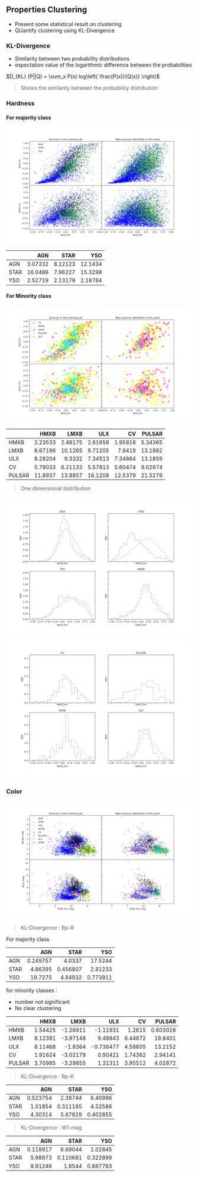 ## Properties Clustering 

* Present some statistical result on clustering
* QUantify clustering using KL-Divergence

### KL-Divergence
*   Similarity between two probability distributions
*   expectation value of the logarithmic difference between the probabilities 

$D_{KL} (P||Q) = \sum_x P(x) log\left( \frac{P(x)}{Q(x)} \right)$



> Shows the similarity between the probability distribution

### Hardness


#### For majority class

<img src= 'images/hard_majority.png'>

|      |      AGN |    STAR |      YSO |
|:-----|---------:|--------:|---------:|
| AGN  |  3.07332 | 8.12123 | 12.1434  |
| STAR | 16.0486  | 7.96227 | 15.3298  |
| YSO  |  2.52719 | 2.13179 |  2.18784 |


#### For Minority class
<img src= 'images/hard_minority.png'>

|        |     HMXB |     LMXB |      ULX |       CV |   PULSAR |
|:-------|---------:|---------:|---------:|---------:|---------:|
| HMXB   |  2.23533 |  2.48175 |  2.61658 |  1.95818 |  5.34365 |
| LMXB   |  8.67196 | 10.1265  |  9.71205 |  7.9419  | 13.1862  |
| ULX    |  8.28204 |  9.3332  |  7.34513 |  7.34864 | 13.1859  |
| CV     |  5.79033 |  6.21133 |  5.57813 |  5.60474 |  9.02974 |
| PULSAR | 11.8937  | 13.8857  | 16.1208  | 12.5379  | 21.5276  |



> One dimensional distribution

<img src = 'images/hard_hm_majority.png'>
<img src = 'images/hard_hm_minority.png'>


### Color

<img src= 'images/color_all.png'>





>  KL-Divergence : Bp-R

For majority class

|      |       AGN |     STAR |       YSO |
|:-----|----------:|---------:|----------:|
| AGN  |  0.249757 | 4.0337   | 17.5244   |
| STAR |  4.86395  | 0.456807 |  2.81233  |
| YSO  | 19.7275   | 4.84932  |  0.773911 |

for minority classes :
*   number not significant
*   No clear clustering

|        |    HMXB |     LMXB |       ULX |      CV |    PULSAR |
|:-------|--------:|---------:|----------:|--------:|----------:|
| HMXB   | 1.54425 | -1.26911 | -1.11931  | 1.2615  |  0.603028 |
| LMXB   | 8.12381 | -3.97148 |  9.48843  | 6.44672 | 19.8401   |
| ULX    | 8.11468 | -1.8364  | -0.736477 | 4.58605 | 13.2152   |
| CV     | 1.91624 | -3.02179 |  0.90421  | 1.74362 |  2.94141  |
| PULSAR | 3.70985 | -3.29855 |  1.31311  | 3.95512 |  4.02872  |

>  KL-Divergence : Rp-K

|      |      AGN |     STAR |      YSO |
|:-----|---------:|---------:|---------:|
| AGN  | 0.523754 | 2.38744  | 6.40996  |
| STAR | 1.01854  | 0.311165 | 4.52586  |
| YSO  | 4.30314  | 5.67829  | 0.402855 |




>  KL-Divergence : W1-mag

|      |      AGN |     STAR |      YSO |
|:-----|---------:|---------:|---------:|
| AGN  | 0.118917 | 6.69044  | 1.02845  |
| STAR | 5.98973  | 0.110681 | 0.322899 |
| YSO  | 8.91246  | 1.8544   | 0.887783 |

